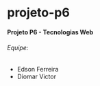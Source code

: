 # projeto-p6

<h4>Projeto P6 - Tecnologias Web</h4>

<h6>Equipe:<br /></h6>

<ul>
  <li>Edson Ferreira</li>
  <li>Diomar Victor</li>
</ul>
